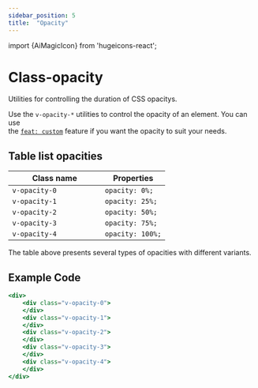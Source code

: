 ```yaml
---
sidebar_position: 5
title:  "Opacity"
---
```


import {AiMagicIcon} from 'hugeicons-react';

# Class-opacity <AiMagicIcon className='icon' />

Utilities for controlling the duration of CSS opacitys.

Use the `v-opacity-*` utilities to control the opacity of an element.
You can use <br /> the [`feat: custom`](/docs/Core-Features/V-custom.md) feature if you want the opacity to suit your needs.

## Table list opacities

| Class name  | Properties |
|---------------------|-------------------|
| `v-opacity-0			`      | `opacity: 0%;` | 
| `v-opacity-1			`      | `opacity: 25%;` | 
| `v-opacity-2			`      | `opacity: 50%;` | 
| `v-opacity-3			`      | `opacity: 75%;` | 
| `v-opacity-4			`      | `opacity: 100%;` | 

The table above presents several types of opacities with different variants.

## Example Code
``` jsx title="index.html"
<div>
    <div class="v-opacity-0"> 
    </div>
    <div class="v-opacity-1"> 
    </div>
    <div class="v-opacity-2"> 
    </div>
    <div class="v-opacity-3"> 
    </div>
    <div class="v-opacity-4"> 
    </div>
</div>
```